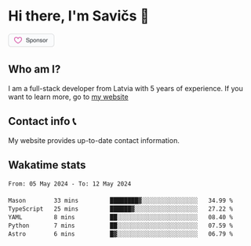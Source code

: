 # Hi there, I'm Savičs 👋

<a href="https://github.com/sponsors/Exerra" title="Sponsor Exerra"><img src="/assets/sponsor.svg?sanitize=true" width="94" height="28" aria-hidden="true"></a>
    
## Who am I?
I am a full-stack developer from Latvia with 5 years of experience. If you want to learn more, go to [my website](https://exerra.xyz)

## Contact info 📞
My website provides up-to-date contact information.

## Wakatime stats

<!--
<a href="https://status.exerra.xyz" id="freshstatus-badge-root"
  data-banner-style="compact">
  <img src="https://public-api.freshstatus.io/v1/public/badge.svg/?badge=0b9b52df-6e1d-4d16-b836-5595b35bcef8" />
    </a>
-->

<!--START_SECTION:waka-->

```txt
From: 05 May 2024 - To: 12 May 2024

Mason        33 mins         ████████▓░░░░░░░░░░░░░░░░   34.99 %
TypeScript   25 mins         ██████▓░░░░░░░░░░░░░░░░░░   27.22 %
YAML         8 mins          ██░░░░░░░░░░░░░░░░░░░░░░░   08.40 %
Python       7 mins          ██░░░░░░░░░░░░░░░░░░░░░░░   07.59 %
Astro        6 mins          █▓░░░░░░░░░░░░░░░░░░░░░░░   06.79 %
```

<!--END_SECTION:waka-->
    
<!--
![Exerra's Github profile statistics](https://github.stats.exerra.xyz/api?username=Exerra&show_icons=true&theme=buefy&include_all_commits=true&count_private=true)
![Exerra's language statistics](https://github.stats.exerra.xyz/api/top-langs/?username=Exerra&layout=compact)
-->
